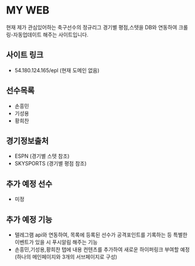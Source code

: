 #  MY WEB
현재 제가 관심있어하는 축구선수의 정규리그 경기별 평점,스텟을 DB와 연동하여 크롤링-자동업데이트 해주는 사이트입니다.

## 사이트 링크
* 54.180.124.165/epl  (현재 도메인 없음)

## 선수목록
* 손흥민
* 기성용
* 황희찬 

## 경기정보출처
* ESPN (경기별 스텟 참조)
* SKYSPORTS (경기별 평점 참조)

## 추가 예정 선수
* 미정


## 추가 예정 기능
* 텔레그램 api와 연동하여, 목록에 등록된 선수가 공격포인트를 기록하는 등 특별한 이벤트가 있을 시 푸시알림 해주는 기능
* 손흥민,기성용,황희찬 탭에 내용 컨텐츠를 추가하여 새로운 하이퍼링크 부여할 예정 (하나의 메인페이지와 3개의 서브페이지로 구성)

